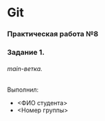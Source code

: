 # Git
### Практическая работа №8
### Задание 1.
###### main-ветка. 

Выполнил:
* <ФИО студента>
* <Номер группы>
